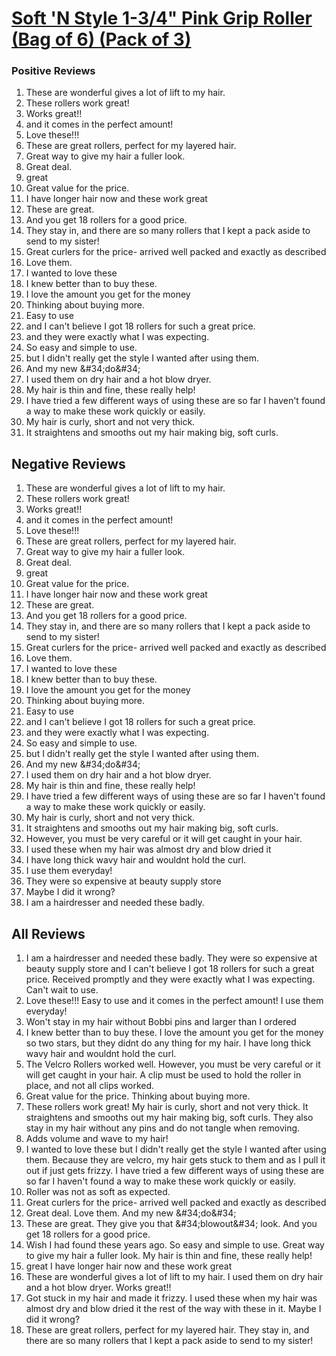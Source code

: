 # [Soft &#x27;N Style 1-3/4&quot; Pink Grip Roller (Bag of 6) (Pack of 3)](https://products.checkmycream.com/products/Soft-&#x27;N-Style-1-34&quot;-Pink-Grip-Roller-(Bag-of-6)-(Pack-of-3).html)

### Positive Reviews

<ol>
      <li>These are wonderful gives a lot of lift to my hair.  </li>
      <li>These rollers work great!  </li>
      <li>Works great!!</li>
      <li>and it comes in the perfect amount!</li>
      <li>Love these!!!</li>
      <li>These are great rollers, perfect for my layered hair.</li>
      <li>Great way to give my hair a fuller look.</li>
      <li>Great deal.</li>
      <li>great  </li>
      <li>Great value for the price.  </li>
      <li>I have longer hair now and these work great</li>
      <li>These are great.</li>
      <li>And you get 18 rollers for a good price.</li>
      <li>They stay in, and there are so many rollers that I kept a pack aside to send to my sister!</li>
      <li>Great curlers for the price-  arrived  well packed and exactly as described</li>
      <li>Love them.</li>
      <li>I wanted to love these</li>
      <li>I knew better than to buy these.</li>
      <li>I love the amount you get for the money</li>
      <li>Thinking about buying more.</li>
      <li>Easy to use</li>
      <li>and I can&#x27;t believe I got 18 rollers for such a great price.</li>
      <li>and they were exactly what I was expecting.</li>
      <li>So easy and simple to use.</li>
      <li>but I didn&#x27;t really get the style I wanted after using them.</li>
      <li>And my new &amp;#34;do&amp;#34;</li>
      <li>I used them on dry hair and a hot blow dryer.</li>
      <li>My hair is thin and fine, these really help!</li>
      <li>I have tried a few different ways of using these are so far I haven&#x27;t found a way to make these work quickly or easily.</li>
      <li>My hair is curly, short and not very thick.</li>
      <li>It straightens and smooths out my hair making big, soft curls.  </li>
</ol>


<h2>Negative Reviews</h2>
<ol>
<li> These are wonderful gives a lot of lift to my hair.  </li>
<li> These rollers work great!  </li>
<li> Works great!!</li>
<li> and it comes in the perfect amount!</li>
<li> Love these!!!</li>
<li> These are great rollers, perfect for my layered hair.</li>
<li> Great way to give my hair a fuller look.</li>
<li> Great deal.</li>
<li> great  </li>
<li> Great value for the price.  </li>
<li> I have longer hair now and these work great</li>
<li> These are great.</li>
<li> And you get 18 rollers for a good price.</li>
<li> They stay in, and there are so many rollers that I kept a pack aside to send to my sister!</li>
<li> Great curlers for the price-  arrived  well packed and exactly as described</li>
<li> Love them.</li>
<li> I wanted to love these</li>
<li> I knew better than to buy these.</li>
<li> I love the amount you get for the money</li>
<li> Thinking about buying more.</li>
<li> Easy to use</li>
<li> and I can&#x27;t believe I got 18 rollers for such a great price.</li>
<li> and they were exactly what I was expecting.</li>
<li> So easy and simple to use.</li>
<li> but I didn&#x27;t really get the style I wanted after using them.</li>
<li> And my new &amp;#34;do&amp;#34;</li>
<li> I used them on dry hair and a hot blow dryer.</li>
<li> My hair is thin and fine, these really help!</li>
<li> I have tried a few different ways of using these are so far I haven&#x27;t found a way to make these work quickly or easily.</li>
<li> My hair is curly, short and not very thick.</li>
<li> It straightens and smooths out my hair making big, soft curls.  </li>
<li> However, you must be very careful or it will get caught in your hair.  </li>
<li> I used these when my hair was almost dry and blow dried it</li>
<li> I have long thick wavy hair and wouldnt hold the curl.</li>
<li> I use them everyday!</li>
<li> They were so expensive at beauty supply store</li>
<li> Maybe I did it wrong?</li>
<li> I am a hairdresser and needed these badly.  </li>
</ol>

<h2>All Reviews</h2>

<ol>
    <li> I am a hairdresser and needed these badly.  They were so expensive at beauty supply store and I can&#x27;t believe I got 18 rollers for such a great price. Received promptly and they were exactly what I was expecting. Can&#x27;t wait to use.</li>
    <li> Love these!!! Easy to use and it comes in the perfect amount! I use them everyday!</li>
    <li> Won&#x27;t stay in my hair without Bobbi pins and larger than I ordered</li>
    <li> I knew better than to buy these. I love the amount you get for the money so two stars, but they didnt do any thing for my hair. I have long thick wavy hair and wouldnt hold the curl.</li>
    <li> The Velcro Rollers worked well.  However, you must be very careful or it will get caught in your hair.  A clip must be used to hold the roller in place, and not all clips worked.</li>
    <li> Great value for the price.  Thinking about buying more.</li>
    <li> These rollers work great!  My hair is curly, short and not very thick. It straightens and smooths out my hair making big, soft curls.  They also stay in my hair without any pins and do not tangle when removing.</li>
    <li> Adds volume and wave to my hair!</li>
    <li> I wanted to love these but I didn&#x27;t really get the style I wanted after using them. Because they are velcro, my hair gets stuck to them and as I pull it out if just gets frizzy. I have tried a few different ways of using these are so far I haven&#x27;t found a way to make these work quickly or easily.</li>
    <li> Roller was not as soft as expected.</li>
    <li> Great curlers for the price-  arrived  well packed and exactly as described</li>
    <li> Great deal. Love them. And my new &amp;#34;do&amp;#34;</li>
    <li> These are great. They give you that &amp;#34;blowout&amp;#34; look. And you get 18 rollers for a good price.</li>
    <li> Wish I had found these years ago. So easy and simple to use. Great way to give my hair a fuller look. My hair is thin and fine, these really help!</li>
    <li> great  I have longer hair now and these work great</li>
    <li> These are wonderful gives a lot of lift to my hair.  I used them on dry hair and a hot blow dryer. Works great!!</li>
    <li> Got stuck in my hair and made it frizzy.  I used these when my hair was almost dry and blow dried it the rest of the way with these in it.  Maybe I did it wrong?</li>
    <li> These are great rollers, perfect for my layered hair. They stay in, and there are so many rollers that I kept a pack aside to send to my sister!</li>
</ol>




